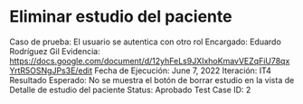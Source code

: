 # Eliminar estudio del paciente

Caso de prueba: El usuario se autentica con otro rol
Encargado: Eduardo Rodríguez Gil
Evidencia: https://docs.google.com/document/d/12yhFeLs9JXIxhoKmavVEZqFiU78qxYrtR5OSNgJPs3E/edit
Fecha de Ejecución: June 7, 2022
Iteración: IT4
Resultado Esperado: No se muestra el botón de borrar estudio en la vista de Detalle de estudio del paciente
Status: Aprobado
Test Case ID: 2